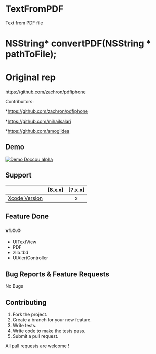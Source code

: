 # TextFromPDF
Text from PDF file

# NSString* convertPDF(NSString * pathToFile);

# Original rep
https://github.com/zachron/pdfiphone

Contribuitors: 

*https://github.com/zachron/pdfiphone

*https://github.com/mihailsalari

*https://github.com/amogildea

## Demo

[![Demo Doccou alpha](https://github.com/mihailsalari/TextFromPDF/blob/master/Screens/Screen1.png)](https://www.youtube.com/)

## Support

|                       |  [8.x.x]  |  [7.x.x]  | 
| --------------------- |:---------:|:---------:|
| [Xcode Version ][1]   |           |     x     |


[1]: http://developer.apple.com/xcode/


## Feature Done 


### v1.0.0
* UITextView
* PDF
* zlib.tbd
* UIAlertController


## Bug Reports & Feature Requests

No Bugs

## Contributing

1. Fork the project.
2. Create a branch for your new feature.
3. Write tests.
4. Write code to make the tests pass.
5. Submit a pull request.

All pull requests are welcome !
